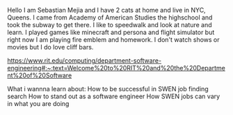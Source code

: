Hello I am Sebastian Mejia and I have 2 cats at home and live in NYC, Queens. I came from Academy of American Studies the highschool and took the subway to get there. I like to speedwalk and look at nature and learn. I played games like minecraft and persona and flight simulator but right now I am playing fire emblem and homework. I don't watch shows or movies but I do love cliff bars.

https://www.rit.edu/computing/department-software-engineering#:~:text=Welcome%20to%20RIT%20and%20the%20Department%20of%20Software

What i wannna learn about:
How to be successful in SWEN job finding search
How to stand out as a software engineer
How SWEN jobs can vary in what you are doing
